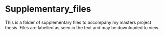 # Supplementary_files
This is a folder of supplementary files to accompany my masters project thesis. Files are labelled as seen in the text and may be downloaded to view. 
